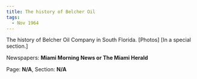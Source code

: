 ```yaml
---  
title: The history of Belcher Oil  
tags:  
  - Nov 1964  
---  
```

  
The history of Belcher Oil Company in South Florida. [Photos] [In a special section.]  
  
Newspapers: **Miami Morning News or The Miami Herald**  
  
Page: **N/A**, Section: **N/A** 
